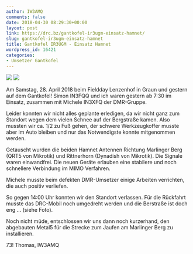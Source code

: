 ```yaml
---
author: IW3AMQ
comments: false
date: 2018-04-30 08:29:30+00:00
layout: post
link: https://drc.bz/gantkofel-ir3ugm-einsatz-hamnet/
slug: gantkofel-ir3ugm-einsatz-hamnet
title: Gantkofel IR3UGM - Einsatz Hamnet
wordpress_id: 16421
categories:
- Umsetzer Gantkofel
---
```


![](https://drc.bz/wp-content/uploads/2018/04/20180429_130322.jpg) ![](https://drc.bz/wp-content/uploads/2018/04/IMG-20180429-WA0003.jpg)



Am Samstag, 28. April 2018 beim Fieldday Lenzenhof in Graun und gestern auf dem Gantkofel! Simon IN3FQQ und ich waren gestern ab 7:30 im Einsatz, zusammen mit Michele IN3XFQ der DMR-Gruppe.

Leider konnten wir nicht alles geplante erledigen, da wir nicht ganz zum Standort wegen dem vielen Schnee auf der Bergstraße kamen. Also mussten wir ca. 1/2 zu Fuß gehen, der schwere Werkzeugkoffer musste aber im Auto bleiben und nur das Notwendigste konnte mitgenommen werden.

Getauscht wurden die beiden Hamnet Antennen Richtung Marlinger Berg (QRT5 von Mikrotik) und Rittnerhorn (Dynadish von Mikrotik). Die Signale waren einwandfrei. Die neuen Geräte erlauben eine stabilere und noch schnellere Verbindung im MIMO Verfahren.

Michele musste beim defekten DMR-Umsetzer einige Arbeiten verrichten, die auch positiv verliefen.

So gegen 14:00 Uhr konnten wir den Standort verlassen. Für die Rückfahrt musste das DRC-Mobil noch umgedreht werden und die Berstraße ist doch eng ... (siehe Foto).

Noch nicht müde, entschlossen wir uns dann noch kurzerhand, den abgebauten Metal5 für die Strecke zum Jaufen am Marlinger Berg zu installieren.

73! Thomas, IW3AMQ
